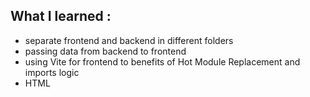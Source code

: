 ## What I learned :
- separate frontend and backend in different folders
- passing data from backend to frontend
- using Vite for frontend to benefits of Hot Module Replacement and imports logic
- HTML <template> functionnality


## In-depth details of the project :
### Backend
1. Goodreads CSV export because it doesn't provide API. Turned the CSV file into Goordreads.sqlite thanks to SQLite bash script.
2. Retrieving book cover image for each book : using a combination of SQL Query and a scrapping book cover library to get all cover images. Logic is getting the book cover Amazon URL depending on the ISBN13 and then cleaning the object.ISBN13 string. [getBookCovers.js](./backend/controllers/getBookCovers.js)
3. Querying SQL DB to get all books data to JS objects. Then passing the data to /data route thanks to Fastify [passBookDataToFront.js](./backend/controllers/passBookDataToFront.js)

### Frontend
4. Fetching the data from the /data route [fetchBooksFromAPI.js](./frontend/utils/fetchBooksFromAPI.js)
5. Then using <template> HTML functionnality to dynamically render the content. [displayBooks.js](/frontend/utils/displayBooks.js)